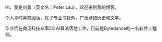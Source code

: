 
Hi，我是刘鑫（英文名：Peter Lau），欢迎来到我的博客。

个人平时喜欢阅读，除了专业书籍外，广泛涉猎历史和文学。

毕业后在商汤科技从事5年AI算法落地工作，目前是Bytedance的一名软件工程师。
